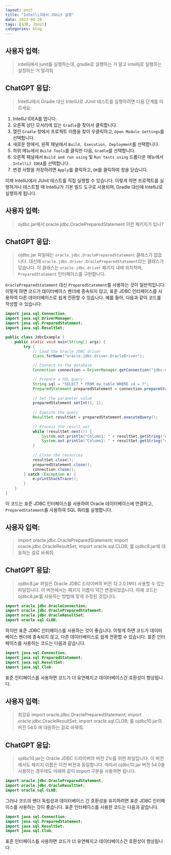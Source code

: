 ```yaml
---
layout: post
title: "IntelliJ에서 JUnit 실행"
date: 2023-04-20
tags: [실행, JUnit]
categories: blog
---
```


## 사용자 입력:
> intellij에서 junit를 실행하는데, gradle로 실행하는 거 말고 intellij로 실행하는 설정하는 거 알려줘

## ChatGPT 응답:
> IntelliJ에서 Gradle 대신 IntelliJ로 JUnit 테스트를 실행하려면 다음 단계를 따르세요:

1. IntelliJ IDEA를 엽니다.
2. 오른쪽 상단 모서리에 있는 `Gradle`을 찾아서 클릭합니다.
3. 열린 `Gradle` 창에서 프로젝트 이름을 찾아 우클릭하고, `Open Module Settings`를 선택합니다.
4. 새로운 창에서, 왼쪽 패널에서 `Build, Execution, Deployment`를 선택합니다.
5. 하위 메뉴에서 `Build Tools`를 클릭한 다음, `Gradle`를 선택합니다.
6. 오른쪽 패널에서 `Build and run using` 및 `Run tests using` 드롭다운 메뉴에서 `IntelliJ IDEA`를 선택합니다.
7. 변경 사항을 저장하려면 `Apply`를 클릭하고, `OK`를 클릭하여 창을 닫습니다.

이제 IntelliJ에서 JUnit 테스트를 직접 실행할 수 있습니다. 이렇게 하면 프로젝트를 실행하거나 테스트할 때 IntelliJ가 기본 빌드 도구로 사용되며, Gradle 대신에 IntelliJ로 실행하게 됩니다.

## 사용자 입력:
> ojdbc.jar에서 oracle.jdbc.OraclePreparedStatement 이런 패키지가 있나?

## ChatGPT 응답:
> ojdbc.jar 파일에는 `oracle.jdbc.OraclePreparedStatement` 클래스가 없습니다. 대신에 `oracle.jdbc.driver.OraclePreparedStatement`라는 클래스가 있습니다. 이 클래스는 `oracle.jdbc.driver` 패키지 내에 위치하며, `PreparedStatement` 인터페이스를 구현합니다.

`OraclePreparedStatement` 대신 `PreparedStatement`를 사용하는 것이 일반적입니다. 이렇게 하면 코드가 데이터베이스 벤더에 종속되지 않고, 표준 JDBC 인터페이스를 사용하여 다른 데이터베이스로 쉽게 전환할 수 있습니다. 예를 들어, 다음과 같이 코드를 작성할 수 있습니다:

```java
import java.sql.Connection;
import java.sql.DriverManager;
import java.sql.PreparedStatement;
import java.sql.ResultSet;

public class JdbcExample {
    public static void main(String[] args) {
        try {
            // Load the Oracle JDBC driver
            Class.forName("oracle.jdbc.driver.OracleDriver");

            // Connect to the database
            Connection connection = DriverManager.getConnection("jdbc:oracle:thin:@//<HOST>:<PORT>/<SID>", "<USERNAME>", "<PASSWORD>");

            // Prepare a SQL query
            String sql = "SELECT * FROM my_table WHERE id = ?";
            PreparedStatement preparedStatement = connection.prepareStatement(sql);
            
            // Set the parameter value
            preparedStatement.setInt(1, 1);
            
            // Execute the query
            ResultSet resultSet = preparedStatement.executeQuery();
            
            // Process the result set
            while (resultSet.next()) {
                System.out.println("Column1: " + resultSet.getString("column1"));
                System.out.println("Column2: " + resultSet.getString("column2"));
            }
            
            // Close the resources
            resultSet.close();
            preparedStatement.close();
            connection.close();
        } catch (Exception e) {
            e.printStackTrace();
        }
    }
}
```

이 코드는 표준 JDBC 인터페이스를 사용하여 Oracle 데이터베이스에 연결하고, `PreparedStatement`를 사용하여 SQL 쿼리를 실행합니다.

## 사용자 입력:
> import oracle.jdbc.OraclePreparedStatement;
import oracle.jdbc.OracleResultSet;
import oracle.sql.CLOB; 를 ojdbc8.jar에 대응하는 걸로 바꿔줘.

## ChatGPT 응답:
> ojdbc8.jar 파일은 Oracle JDBC 드라이버의 버전 12.2.0.1부터 사용할 수 있는 파일입니다. 이 버전에서는 패키지 이름이 약간 변경되었습니다. 아래 코드는 ojdbc8.jar를 사용하는 방법에 맞게 수정된 것입니다.

```java
import oracle.jdbc.OracleConnection;
import oracle.jdbc.OraclePreparedStatement;
import oracle.jdbc.OracleResultSet;
import oracle.sql.CLOB;
```

하지만 표준 JDBC 인터페이스를 사용하는 것이 좋습니다. 이렇게 하면 코드가 데이터베이스 벤더에 종속되지 않고, 다른 데이터베이스로 쉽게 전환할 수 있습니다. 표준 인터페이스를 사용하는 코드는 다음과 같습니다.

```java
import java.sql.Connection;
import java.sql.PreparedStatement;
import java.sql.ResultSet;
import java.sql.Clob;
```

표준 인터페이스를 사용하면 코드가 더 유연해지고 데이터베이스간 호환성이 향상됩니다.

## 사용자 입력:
> 최강유
import oracle.jdbc.OraclePreparedStatement;
import oracle.jdbc.OracleResultSet;
import oracle.sql.CLOB; 를 ojdbc10.jar의 버전 54.0 에 대응하는 걸로 바꿔줘.

## ChatGPT 응답:
> ojdbc10.jar는 Oracle JDBC 드라이버의 버전 21c를 위한 파일입니다. 이 버전에서도 패키지 이름은 이전 버전과 동일합니다. 따라서 ojdbc10.jar 버전 54.0을 사용하는 경우에도 아래와 같이 import 구문을 사용하면 됩니다.

```java
import oracle.jdbc.OraclePreparedStatement;
import oracle.jdbc.OracleResultSet;
import oracle.sql.CLOB;
```

그러나 코드의 벤더 독립성과 데이터베이스 간 호환성을 유지하려면 표준 JDBC 인터페이스를 사용하는 것이 좋습니다. 표준 인터페이스를 사용한 코드는 다음과 같습니다.

```java
import java.sql.Connection;
import java.sql.PreparedStatement;
import java.sql.ResultSet;
import java.sql.Clob;
```

표준 인터페이스를 사용하면 코드가 더 유연해지고 데이터베이스간 호환성이 향상됩니다.

